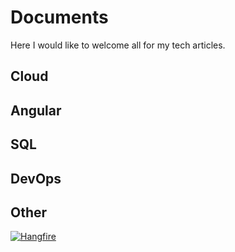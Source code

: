 # Documents
Here I would like to welcome all for my tech articles.

## Cloud


## Angular


## SQL


## DevOps


## Other 
[![Hangfire](https://badge.fury.io/nu/Abp.svg)](https://badge.fury.io/nu/Abp)
